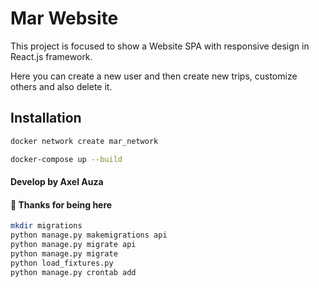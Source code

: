 # Mar Website

This project is focused to show a Website SPA with responsive design in React.js framework.

Here you can create a new user and then create new trips, customize others and also delete it.

## Installation

```bash
docker network create mar_network
```

```bash
docker-compose up --build
```

#### Develop by Axel Auza

#### 🚀 Thanks for being here

```bash
mkdir migrations
python manage.py makemigrations api
python manage.py migrate api
python manage.py migrate
python load_fixtures.py
python manage.py crontab add
```
